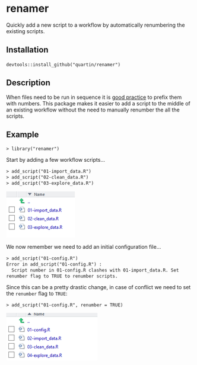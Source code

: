 # renamer
Quickly add a new script to a workflow by automatically renumbering the existing scripts.

## Installation
`devtools::install_github("quartin/renamer")`

## Description
When files need to be run in sequence it is [good practice][1] to prefix them with numbers. This package makes it easier to add a script to the middle of an existing workflow without the need to manually renumber the all the scripts.

## Example

```
> library("renamer")
```
Start by adding a few workflow scripts...

```
> add_script("01-import_data.R")
> add_script("02-clean_data.R")
> add_script("03-explore_data.R")

```
![](examples/initial_workflow.PNG)

We now remember we need to add an initial configuration file...
```
> add_script("01-config.R")
Error in add_script("01-config.R") : 
  Script number in 01-config.R clashes with 01-import_data.R. Set renumber flag to TRUE to renumber scripts.
```
Since this can be a pretty drastic change, in case of conflict we need to set the `renumber` flag to `TRUE`:
```
> add_script("01-config.R", renumber = TRUE)
```
![](examples/new_workflow.PNG)


[1]: http://adv-r.had.co.nz/Style.html
